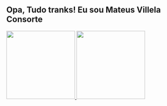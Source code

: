 ## Opa, Tudo tranks! Eu sou Mateus Villela Consorte

<div>
  <a href="https://github.com/MVConsorte">
  <img height="180em" src="https://github-readme-stats.vercel.app/api/top-langs/?username=MVConsorte&layout=compact&langs_count=7&theme=dark"/>
  <img height="180em" src="https://github-readme-stats.vercel.app/api?username=MVConsorte&show_icons=true&theme=highcontrast&include_all_commits=truecount_private=true"/>
</div>
  
  
